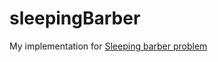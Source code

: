 # sleepingBarber

My implementation for [Sleeping barber problem](https://en.wikipedia.org/wiki/Sleeping_barber_problem)
